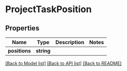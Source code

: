 # ProjectTaskPosition

## Properties
Name | Type | Description | Notes
------------ | ------------- | ------------- | -------------
**positions** | **string** |  | 

[[Back to Model list]](../README.md#documentation-for-models) [[Back to API list]](../README.md#documentation-for-api-endpoints) [[Back to README]](../README.md)


